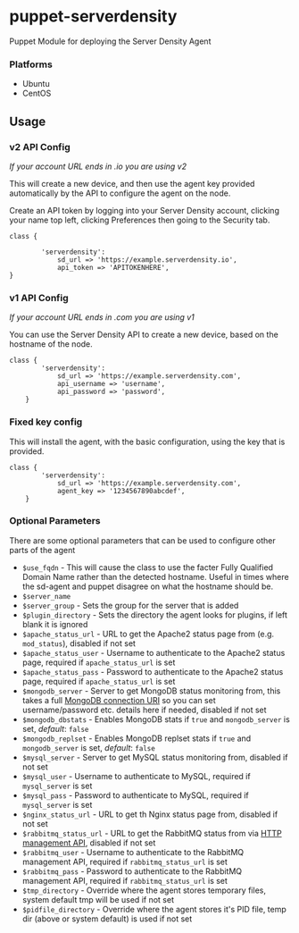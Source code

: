 puppet-serverdensity
====================

Puppet Module for deploying the Server Density Agent

### Platforms

* Ubuntu
* CentOS

## Usage

### v2 API Config

*If your account URL ends in .io you are using v2*

This will create a new device, and then use the agent key provided automatically by the API to configure the agent on the node.

Create an API token by logging into your Server Density account, clicking your name top left, clicking Preferences then going to the Security tab.

```puppet
class {

        'serverdensity':
            sd_url => 'https://example.serverdensity.io',
            api_token => 'APITOKENHERE',
}
```
### v1 API Config

*If your account URL ends in .com you are using v1*

You can use the Server Density API to create a new device, based on the hostname of the node.

```puppet
class {
        'serverdensity':
            sd_url => 'https://example.serverdensity.com',
            api_username => 'username',
            api_password => 'password',
    }

```

### Fixed key config

This will install the agent, with the basic configuration, using the key that is provided.

```puppet
class {
        'serverdensity':
            sd_url => 'https://example.serverdensity.com',
            agent_key => '1234567890abcdef',
    }
```

### Optional Parameters

There are some optional parameters that can be used to configure other parts of the agent

* `$use_fqdn` - This will cause the class to use the facter Fully Qualified Domain Name rather than the detected hostname. Useful in times where the sd-agent and puppet disagree on what the hostname should be.
* `$server_name`
* `$server_group` - Sets the group for the server that is added
* `$plugin_directory` -  Sets the directory the agent looks for plugins, if left blank it is ignored
* `$apache_status_url` - URL to get the Apache2 status page from (e.g. `mod_status`), disabled if not set
* `$apache_status_user` - Username to authenticate to the Apache2 status page, required if `apache_status_url` is set
* `$apache_status_pass` - Password to authenticate to the Apache2 status page, required if `apache_status_url` is set
* `$mongodb_server` - Server to get MongoDB status monitoring from, this takes a full [MongoDB connection URI](http://docs.mongodb.org/manual/reference/connection-string/) so you can set username/password etc. details here if needed, disabled if not set
* `$mongodb_dbstats` - Enables MongoDB stats if `true` and `mongodb_server` is set, *default*: `false`
* `$mongodb_replset` - Enables MongoDB replset stats if `true` and `mongodb_server` is set, *default*: `false`
* `$mysql_server` - Server to get MySQL status monitoring from, disabled if not set
* `$mysql_user` - Username to authenticate to MySQL, required if `mysql_server` is set
* `$mysql_pass` - Password to authenticate to MySQL, required if `mysql_server` is set
* `$nginx_status_url` - URL to get th Nginx status page from, disabled if not set
* `$rabbitmq_status_url` - URL to get the RabbitMQ status from via [HTTP management API](http://www.rabbitmq.com/management.html), disabled if not set
* `$rabbitmq_user` - Username to authenticate to the RabbitMQ management API, required if `rabbitmq_status_url` is set
* `$rabbitmq_pass` - Password to authenticate to the RabbitMQ management API, required if `rabbitmq_status_url` is set
* `$tmp_directory` - Override where the agent stores temporary files, system default tmp will be used if not set
* `$pidfile_directory` - Override where the agent stores it's PID file, temp dir (above or system default) is used if not set
